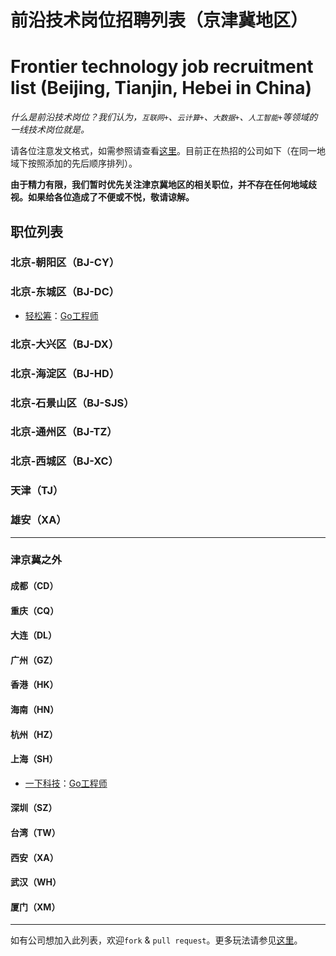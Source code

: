 # 前沿技术岗位招聘列表（京津冀地区）
# Frontier technology job recruitment list (Beijing, Tianjin, Hebei in China)

*什么是前沿技术岗位？我们认为，`互联网+`、`云计算+`、`大数据+`、`人工智能+`等领域的一线技术岗位就是。*

请各位注意发文格式，如需参照请查看[这里](https://github.com/GoHackers/jobs/blob/master/recruit_template.md)。目前正在热招的公司如下（在同一地域下按照添加的先后顺序排列）。

**由于精力有限，我们暂时优先关注津京冀地区的相关职位，并不存在任何地域歧视。如果给各位造成了不便或不悦，敬请谅解。**

## 职位列表

### 北京-朝阳区（BJ-CY）

### 北京-东城区（BJ-DC）
- [轻松筹](https://www.qschou.com)：[Go工程师](https://github.com/GoHackers/jobs/issues/2)

### 北京-大兴区（BJ-DX）

### 北京-海淀区（BJ-HD）

### 北京-石景山区（BJ-SJS）

### 北京-通州区（BJ-TZ）

### 北京-西城区（BJ-XC）

### 天津（TJ）

### 雄安（XA）

---------------

### 津京冀之外

#### 成都（CD）

#### 重庆（CQ）

#### 大连（DL）

#### 广州（GZ）

#### 香港（HK）

#### 海南（HN）

#### 杭州（HZ）

#### 上海（SH）
- [一下科技](http://www.yixia.com/)：[Go工程师](https://github.com/GoHackers/jobs/issues/3)

#### 深圳（SZ）

#### 台湾（TW）

#### 西安（XA）

#### 武汉（WH）

#### 厦门（XM）

---------------

如有公司想加入此列表，欢迎`fork` & `pull request`。更多玩法请参见[这里](https://github.com/GoHackers/jobs/blob/master/how_to_play.md)。

